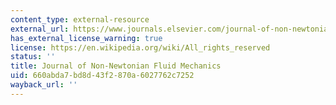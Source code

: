 ```yaml
---
content_type: external-resource
external_url: https://www.journals.elsevier.com/journal-of-non-newtonian-fluid-mechanics
has_external_license_warning: true
license: https://en.wikipedia.org/wiki/All_rights_reserved
status: ''
title: Journal of Non-Newtonian Fluid Mechanics
uid: 660abda7-bd8d-43f2-870a-6027762c7252
wayback_url: ''
---
```


